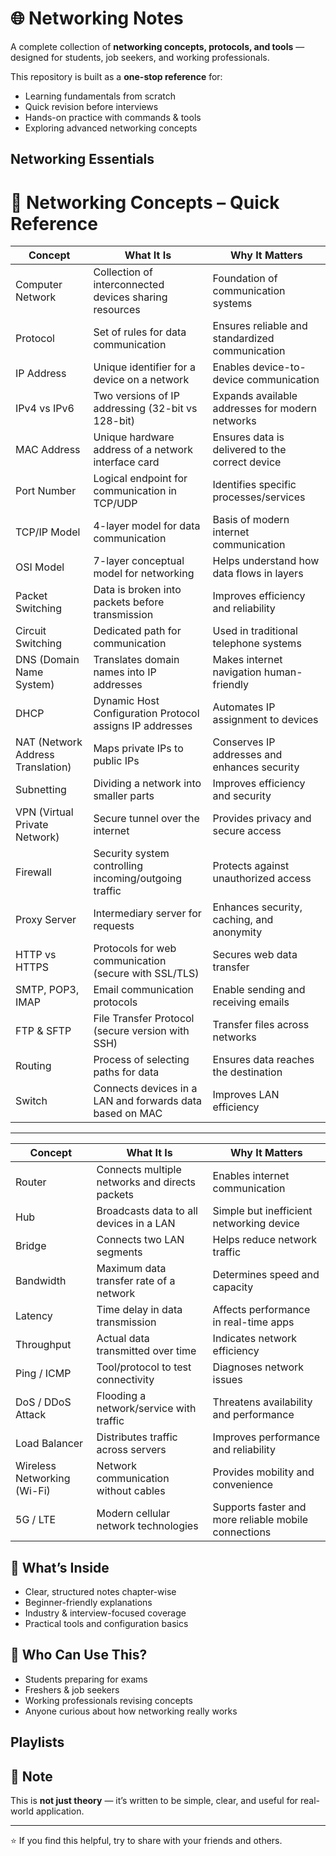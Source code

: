 # 🌐 Networking Notes

A complete collection of **networking concepts, protocols, and tools** — designed for students, job seekers, and working professionals.  

This repository is built as a **one-stop reference** for:  
- Learning fundamentals from scratch  
- Quick revision before interviews  
- Hands-on practice with commands & tools  
- Exploring advanced networking concepts  

## Networking Essentials

# 📘 Networking Concepts – Quick Reference

| Concept                  | What It Is                                                                 | Why It Matters                                                                 |
|---------------------------|-----------------------------------------------------------------------------|--------------------------------------------------------------------------------|
| Computer Network          | Collection of interconnected devices sharing resources                     | Foundation of communication systems                                            |
| Protocol                  | Set of rules for data communication                                        | Ensures reliable and standardized communication                                |
| IP Address                | Unique identifier for a device on a network                                | Enables device-to-device communication                                         |
| IPv4 vs IPv6              | Two versions of IP addressing (32-bit vs 128-bit)                          | Expands available addresses for modern networks                                |
| MAC Address               | Unique hardware address of a network interface card                        | Ensures data is delivered to the correct device                                |
| Port Number               | Logical endpoint for communication in TCP/UDP                              | Identifies specific processes/services                                         |
| TCP/IP Model              | 4-layer model for data communication                                       | Basis of modern internet communication                                         |
| OSI Model                 | 7-layer conceptual model for networking                                    | Helps understand how data flows in layers                                      |
| Packet Switching          | Data is broken into packets before transmission                            | Improves efficiency and reliability                                            |
| Circuit Switching         | Dedicated path for communication                                           | Used in traditional telephone systems                                          |
| DNS (Domain Name System)  | Translates domain names into IP addresses                                  | Makes internet navigation human-friendly                                       |
| DHCP                      | Dynamic Host Configuration Protocol assigns IP addresses                   | Automates IP assignment to devices                                             |
| NAT (Network Address Translation) | Maps private IPs to public IPs                                     | Conserves IP addresses and enhances security                                   |
| Subnetting                | Dividing a network into smaller parts                                      | Improves efficiency and security                                               |
| VPN (Virtual Private Network) | Secure tunnel over the internet                                        | Provides privacy and secure access                                             |
| Firewall                  | Security system controlling incoming/outgoing traffic                      | Protects against unauthorized access                                           |
| Proxy Server              | Intermediary server for requests                                           | Enhances security, caching, and anonymity                                      |
| HTTP vs HTTPS             | Protocols for web communication (secure with SSL/TLS)                      | Secures web data transfer                                                      |
| SMTP, POP3, IMAP          | Email communication protocols                                              | Enable sending and receiving emails                                            |
| FTP & SFTP                | File Transfer Protocol (secure version with SSH)                           | Transfer files across networks                                                 |
| Routing                   | Process of selecting paths for data                                        | Ensures data reaches the destination                                           |
| Switch                    | Connects devices in a LAN and forwards data based on MAC                   | Improves LAN efficiency                                                        |

---

| Concept                  | What It Is                                                                 | Why It Matters                                                                 |
|---------------------------|-----------------------------------------------------------------------------|--------------------------------------------------------------------------------|
| Router                   | Connects multiple networks and directs packets                             | Enables internet communication                                                 |
| Hub                      | Broadcasts data to all devices in a LAN                                    | Simple but inefficient networking device                                       |
| Bridge                   | Connects two LAN segments                                                  | Helps reduce network traffic                                                   |
| Bandwidth                | Maximum data transfer rate of a network                                    | Determines speed and capacity                                                  |
| Latency                  | Time delay in data transmission                                            | Affects performance in real-time apps                                          |
| Throughput               | Actual data transmitted over time                                          | Indicates network efficiency                                                   |
| Ping / ICMP               | Tool/protocol to test connectivity                                        | Diagnoses network issues                                                       |
| DoS / DDoS Attack        | Flooding a network/service with traffic                                    | Threatens availability and performance                                         |
| Load Balancer            | Distributes traffic across servers                                         | Improves performance and reliability                                           |
| Wireless Networking (Wi-Fi) | Network communication without cables                                     | Provides mobility and convenience                                              |
| 5G / LTE                 | Modern cellular network technologies                                       | Supports faster and more reliable mobile connections                           |


## 🚀 What’s Inside
- Clear, structured notes chapter-wise  
- Beginner-friendly explanations  
- Industry & interview-focused coverage  
- Practical tools and configuration basics  

## 🎯 Who Can Use This?
- Students preparing for exams  
- Freshers & job seekers  
- Working professionals revising concepts  
- Anyone curious about how networking really works  

## Playlists

## 📌 Note
This is **not just theory** — it’s written to be simple, clear, and useful for real-world application.  

---
⭐ If you find this helpful, try to share with your friends and others.
